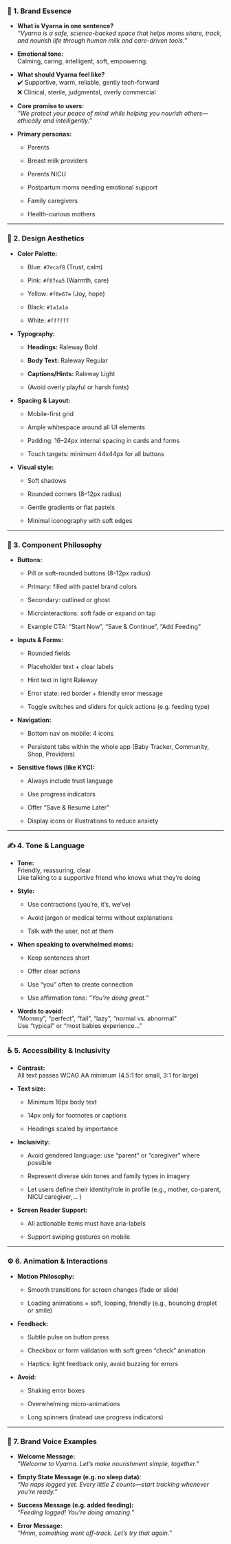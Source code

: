 ### **🧬 1\. Brand Essence**

* **What is Vyarna in one sentence?**  
   *“Vyarna is a safe, science-backed space that helps moms share, track, and nourish life through human milk and care-driven tools.”*

* **Emotional tone:**  
   Calming, caring, intelligent, soft, empowering.

* **What should Vyarna feel like?**  
   ✔️ Supportive, warm, reliable, gently tech-forward  
   ❌ Clinical, sterile, judgmental, overly commercial

* **Core promise to users:**  
   *“We protect your peace of mind while helping you nourish others—ethically and intelligently.”*

* **Primary personas:**

  * Parents

  * Breast milk providers

  * Parents NICU

  * Postpartum moms needing emotional support

  * Family caregivers

  * Health-curious mothers

---

### **🎨 2\. Design Aesthetics**

* **Color Palette:**

  * Blue: `#7ecaf8` (Trust, calm)

  * Pink: `#f87ea5` (Warmth, care)

  * Yellow: `#f8e67e` (Joy, hope)

  * Black: `#1a1a1a`

  * White: `#ffffff`

* **Typography:**

  * **Headings:** Raleway Bold

  * **Body Text:** Raleway Regular

  * **Captions/Hints:** Raleway Light

  * (Avoid overly playful or harsh fonts)

* **Spacing & Layout:**

  * Mobile-first grid

  * Ample whitespace around all UI elements

  * Padding: 16–24px internal spacing in cards and forms

  * Touch targets: minimum 44x44px for all buttons

* **Visual style:**

  * Soft shadows

  * Rounded corners (8–12px radius)

  * Gentle gradients or flat pastels

  * Minimal iconography with soft edges

---

### **🧩 3\. Component Philosophy**

* **Buttons:**

  * Pill or soft-rounded buttons (8–12px radius)

  * Primary: filled with pastel brand colors

  * Secondary: outlined or ghost

  * Microinteractions: soft fade or expand on tap

  * Example CTA: “Start Now”, “Save & Continue”, “Add Feeding”

* **Inputs & Forms:**

  * Rounded fields

  * Placeholder text \+ clear labels

  * Hint text in light Raleway

  * Error state: red border \+ friendly error message

  * Toggle switches and sliders for quick actions (e.g. feeding type)

* **Navigation:**

  * Bottom nav on mobile: 4 icons

  * Persistent tabs within the whole app (Baby Tracker, Community, Shop, Providers)

* **Sensitive flows (like KYC):**

  * Always include trust language

  * Use progress indicators

  * Offer “Save & Resume Later”

  * Display icons or illustrations to reduce anxiety

---

### **✍️ 4\. Tone & Language**

* **Tone:**  
   Friendly, reassuring, clear  
   Like talking to a supportive friend who knows what they’re doing

* **Style:**

  * Use contractions (you’re, it’s, we’ve)

  * Avoid jargon or medical terms without explanations

  * Talk *with* the user, not *at* them

* **When speaking to overwhelmed moms:**

  * Keep sentences short

  * Offer clear actions

  * Use “you” often to create connection

  * Use affirmation tone: *“You’re doing great.”*

* **Words to avoid:**  
   “Mommy”, “perfect”, “fail”, “lazy”, “normal vs. abnormal”  
   Use “typical” or “most babies experience…”

---

### **♿ 5\. Accessibility & Inclusivity**

* **Contrast:**  
   All text passes WCAG AA minimum (4.5:1 for small, 3:1 for large)

* **Text size:**

  * Minimum 16px body text

  * 14px only for footnotes or captions

  * Headings scaled by importance

* **Inclusivity:**

  * Avoid gendered language: use “parent” or “caregiver” where possible

  * Represent diverse skin tones and family types in imagery

  * Let users define their identity/role in profile (e.g., mother, co-parent, NICU caregiver,... )

* **Screen Reader Support:**

  * All actionable items must have aria-labels

  * Support swiping gestures on mobile

---

### **⚙️ 6\. Animation & Interactions**

* **Motion Philosophy:**

  * Smooth transitions for screen changes (fade or slide)

  * Loading animations \= soft, looping, friendly (e.g., bouncing droplet or smile)

* **Feedback:**

  * Subtle pulse on button press

  * Checkbox or form validation with soft green “check” animation

  * Haptics: light feedback only, avoid buzzing for errors

* **Avoid:**

  * Shaking error boxes

  * Overwhelming micro-animations

  * Long spinners (instead use progress indicators)

---

### **📣 7\. Brand Voice Examples**

* **Welcome Message:**  
   *“Welcome to Vyarna. Let’s make nourishment simple, together.”*

* **Empty State Message (e.g. no sleep data):**  
   *“No naps logged yet. Every little Z counts—start tracking whenever you’re ready.”*

* **Success Message (e.g. added feeding):**  
   *“Feeding logged\! You’re doing amazing.”*

* **Error Message:**  
   *“Hmm, something went off-track. Let’s try that again.”*

